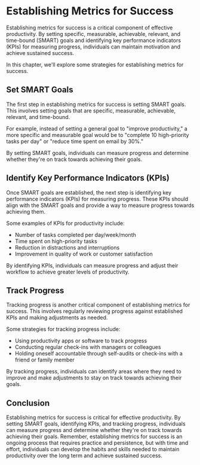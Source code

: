 Establishing Metrics for Success
======================================================================================

Establishing metrics for success is a critical component of effective productivity. By setting specific, measurable, achievable, relevant, and time-bound (SMART) goals and identifying key performance indicators (KPIs) for measuring progress, individuals can maintain motivation and achieve sustained success.

In this chapter, we'll explore some strategies for establishing metrics for success.

Set SMART Goals
---------------

The first step in establishing metrics for success is setting SMART goals. This involves setting goals that are specific, measurable, achievable, relevant, and time-bound.

For example, instead of setting a general goal to "improve productivity," a more specific and measurable goal would be to "complete 10 high-priority tasks per day" or "reduce time spent on email by 30%."

By setting SMART goals, individuals can measure progress and determine whether they're on track towards achieving their goals.

Identify Key Performance Indicators (KPIs)
------------------------------------------

Once SMART goals are established, the next step is identifying key performance indicators (KPIs) for measuring progress. These KPIs should align with the SMART goals and provide a way to measure progress towards achieving them.

Some examples of KPIs for productivity include:

* Number of tasks completed per day/week/month
* Time spent on high-priority tasks
* Reduction in distractions and interruptions
* Improvement in quality of work or customer satisfaction

By identifying KPIs, individuals can measure progress and adjust their workflow to achieve greater levels of productivity.

Track Progress
--------------

Tracking progress is another critical component of establishing metrics for success. This involves regularly reviewing progress against established KPIs and making adjustments as needed.

Some strategies for tracking progress include:

* Using productivity apps or software to track progress
* Conducting regular check-ins with managers or colleagues
* Holding oneself accountable through self-audits or check-ins with a friend or family member

By tracking progress, individuals can identify areas where they need to improve and make adjustments to stay on track towards achieving their goals.

Conclusion
----------

Establishing metrics for success is critical for effective productivity. By setting SMART goals, identifying KPIs, and tracking progress, individuals can measure progress and determine whether they're on track towards achieving their goals. Remember, establishing metrics for success is an ongoing process that requires practice and persistence, but with time and effort, individuals can develop the habits and skills needed to maintain productivity over the long term and achieve sustained success.
